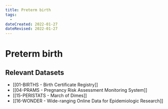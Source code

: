 ```yaml
---
title: Preterm birth
tags:
  - 
dateCreated: 2022-01-27
dateRevised: 2022-01-27
---
```

# Preterm birth
## Relevant Datasets
- [[01-BIRTHS - Birth Certificate Registry]]
- [[04-PRAMS - Pregnancy Risk Assessment Monitoring System]]
- [[15-PERISTATS - March of Dimes]]
- [[16-WONDER - Wide-ranging Online Data for Epidemiologic Research]]